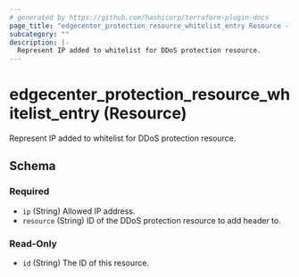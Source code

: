 ```yaml
---
# generated by https://github.com/hashicorp/terraform-plugin-docs
page_title: "edgecenter_protection_resource_whitelist_entry Resource - edgecenter"
subcategory: ""
description: |-
  Represent IP added to whitelist for DDoS protection resource.
---
```


# edgecenter_protection_resource_whitelist_entry (Resource)

Represent IP added to whitelist for DDoS protection resource.



<!-- schema generated by tfplugindocs -->
## Schema

### Required

- `ip` (String) Allowed IP address.
- `resource` (String) ID of the DDoS protection resource to add header to.

### Read-Only

- `id` (String) The ID of this resource.
